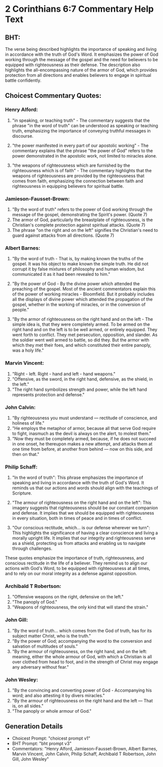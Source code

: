 # 2 Corinthians 6:7 Commentary Help Text

## BHT:
The verse being described highlights the importance of speaking and living in accordance with the truth of God's Word. It emphasizes the power of God working through the message of the gospel and the need for believers to be equipped with righteousness as their defense. The description also highlights the all-encompassing nature of the armor of God, which provides protection from all directions and enables believers to engage in spiritual battle confidently.

## Choicest Commentary Quotes:
### Henry Alford:
1. "in speaking, or teaching truth" - The commentary suggests that the phrase "in the word of truth" can be understood as speaking or teaching truth, emphasizing the importance of conveying truthful messages in discourse.

2. "the power manifested in every part of our apostolic working" - The commentary explains that the phrase "the power of God" refers to the power demonstrated in the apostolic work, not limited to miracles alone.

3. "the weapons of righteousness which are furnished by the righteousness which is of faith" - The commentary highlights that the weapons of righteousness are provided by the righteousness that comes from faith, emphasizing the connection between faith and righteousness in equipping believers for spiritual battle.

### Jamieson-Fausset-Brown:
1. "By the word of truth" refers to the power of God working through the message of the gospel, demonstrating the Spirit's power. (Quote 7)
2. The armor of God, particularly the breastplate of righteousness, is the Christian's complete protection against spiritual attacks. (Quote 7)
3. The phrase "on the right and on the left" signifies the Christian's need to guard against attacks from all directions. (Quote 7)

### Albert Barnes:
1. "By the word of truth - That is, by making known the truths of the gospel. It was his object to make known the simple truth. He did not corrupt it by false mixtures of philosophy and human wisdom, but communicated it as it had been revealed to him."

2. "By the power of God - By the divine power which attended the preaching of the gospel. Most of the ancient commentators explain this of the power of working miracles - Bloomfield. But it probably includes all the displays of divine power which attended the propagation of the gospel, whether in the working of miracles, or in the conversion of people."

3. "By the armor of righteousness on the right hand and on the left - The simple idea is, that they were completely armed. To be armed on the right hand and on the left is to be well armed, or entirely equipped. They went forth to conflict. They met persecution, opposition, and slander. As the soldier went well armed to battle, so did they. But the armor with which they met their foes, and which constituted their entire panoply, was a holy life."

### Marvin Vincent:
1. "Right - left. Right - hand and left - hand weapons."
2. "Offensive, as the sword, in the right hand, defensive, as the shield, in the left."
3. "The right hand symbolizes strength and power, while the left hand represents protection and defense."

### John Calvin:
1. "By righteousness you must understand — rectitude of conscience, and holiness of life."
2. "He employs the metaphor of armor, because all that serve God require to fight, inasmuch as the devil is always on the alert, to molest them."
3. "Now they must be completely armed, because, if he does not succeed in one onset, he thereupon makes a new attempt, and attacks them at one time from before, at another from behind — now on this side, and then on that."

### Philip Schaff:
1. "In the word of truth": This phrase emphasizes the importance of speaking and living in accordance with the truth of God's Word. It reminds us that our actions and words should align with the teachings of Scripture.

2. "The armour of righteousness on the right hand and on the left": This imagery suggests that righteousness should be our constant companion and defense. It implies that we should be equipped with righteousness in every situation, both in times of peace and in times of conflict.

3. "Our conscious rectitude, which... is our defense wherever we turn": This highlights the significance of having a clear conscience and living a morally upright life. It implies that our integrity and righteousness serve as a shield, protecting us from attacks and enabling us to navigate through challenges.

These quotes emphasize the importance of truth, righteousness, and conscious rectitude in the life of a believer. They remind us to align our actions with God's Word, to be equipped with righteousness at all times, and to rely on our moral integrity as a defense against opposition.

### Archibald T Robertson:
1. "Offensive weapons on the right, defensive on the left." 
2. "The panoply of God." 
3. "Weapons of righteousness, the only kind that will stand the strain."

### John Gill:
1. "By the word of truth... which comes from the God of truth, has for its subject matter Christ, who is the truth." 
2. "By the power of God; accompanying the word to the conversion and salvation of multitudes of souls." 
3. "By the armour of righteousness, on the right hand, and on the left: meaning, either the whole armour of God, with which a Christian is all over clothed from head to foot, and in the strength of Christ may engage any adversary without fear."

### John Wesley:
1. "By the convincing and converting power of God - Accompanying his word; and also attesting it by divers miracles."
2. "By the armour of righteousness on the right hand and the left — That is, on all sides."
3. "The panoply or whole armour of God."


## Generation Details
- Choicest Prompt: "choicest prompt v1"
- BHT Prompt: "bht prompt v3"
- Commentators: "Henry Alford, Jamieson-Fausset-Brown, Albert Barnes, Marvin Vincent, John Calvin, Philip Schaff, Archibald T Robertson, John Gill, John Wesley"
